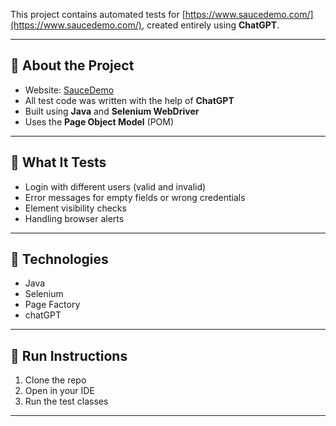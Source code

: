 This project contains automated tests for [https://www.saucedemo.com/](https://www.saucedemo.com/), created entirely using **ChatGPT**.

---

## 🤖 About the Project

- Website: [SauceDemo](https://www.saucedemo.com/)
- All test code was written with the help of **ChatGPT**
- Built using **Java** and **Selenium WebDriver**
- Uses the **Page Object Model** (POM)

---

## 🧪 What It Tests

- Login with different users (valid and invalid)
- Error messages for empty fields or wrong credentials
- Element visibility checks
- Handling browser alerts

---

## 🔧 Technologies

- Java  
- Selenium  
- Page Factory
- chatGPT

---


## 🚀 Run Instructions

1. Clone the repo
2. Open in your IDE
3. Run the test classes

---
